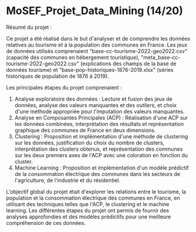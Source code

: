 # MoSEF_Projet_Data_Mining (14/20)



Résumé du projet :

Ce projet a été réalisé dans le but d'analyser et de comprendre les données relatives au tourisme et à la population des communes en France. Les jeux de données utilisés comprenaient "base-cc-tourisme-2022-geo2022.csv" (capacité des communes en hébergement touristique), "meta_base-cc-tourisme-2022-geo2022.csv" (explications des champs de la base de données tourisme) et "base-pop-historiques-1876-2019.xlsx" (séries historiques de population de 1876 à 2019).

Les principales étapes du projet comprenaient :
1. Analyse exploratoire des données : Lecture et fusion des jeux de données, analyse des valeurs manquantes et des outliers, et choix d'une méthode appropriée pour l'imputation des valeurs manquantes.
2. Analyse en Composantes Principales (ACP) : Réalisation d'une ACP sur les données combinées, interprétation des résultats et représentation graphique des communes de France en deux dimensions.
3. Clustering : Proposition et implémentation d'une méthode de clustering sur les données, justification du choix du nombre de clusters, interprétation des clusters obtenus, et représentation des communes sur les deux premiers axes de l'ACP avec une coloration en fonction du cluster.
4. Machine Learning : Proposition et implémentation d'un modèle prédictif de la consommation électrique des communes dans les secteurs de l'agriculture, de l'industrie et du résidentiel.

L'objectif global du projet était d'explorer les relations entre le tourisme, la population et la consommation électrique des communes en France, en utilisant des techniques telles que l'ACP, le clustering et le machine learning. Les différentes étapes du projet ont permis de fournir des analyses approfondies et des modèles prédictifs pour une meilleure compréhension de ces données.
